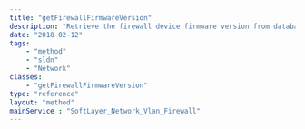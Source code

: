 ```yaml
---
title: "getFirewallFirmwareVersion"
description: "Retrieve the firewall device firmware version from database. "
date: "2018-02-12"
tags:
    - "method"
    - "sldn"
    - "Network"
classes:
    - "getFirewallFirmwareVersion"
type: "reference"
layout: "method"
mainService : "SoftLayer_Network_Vlan_Firewall"
---
```

